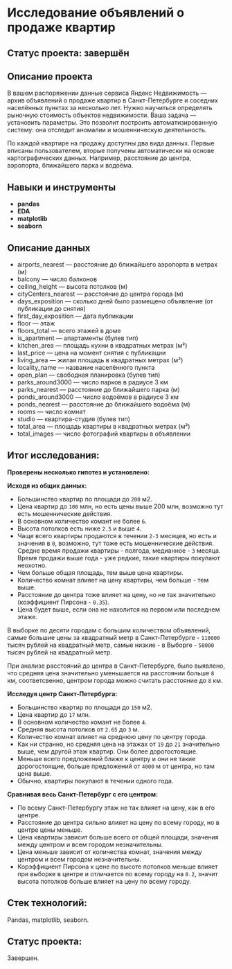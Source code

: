 # Исследование объявлений о продаже квартир

## Статус проекта: завершён

## Описание проекта

В вашем распоряжении данные сервиса Яндекc Недвижимость — архив объявлений о продаже квартир в Санкт-Петербурге и соседних населённых пунктах за несколько лет. Нужно научиться определять рыночную стоимость объектов недвижимости. Ваша задача — установить параметры. Это позволит построить автоматизированную систему: она отследит аномалии и мошенническую деятельность.

По каждой квартире на продажу доступны два вида данных. Первые вписаны пользователем, вторые получены автоматически на основе картографических данных. Например, расстояние до центра, аэропорта, ближайшего парка и водоёма.

## Навыки и инструменты

- **pandas**
- **EDA**
- **matplotlib**
- **seaborn**

## Описание данных

- airports_nearest — расстояние до ближайшего аэропорта в метрах (м)
- balcony — число балконов
- ceiling_height — высота потолков (м)
- cityCenters_nearest — расстояние до центра города (м)
- days_exposition — сколько дней было размещено объявление (от публикации до снятия)
- first_day_exposition — дата публикации
- floor — этаж
- floors_total — всего этажей в доме
- is_apartment — апартаменты (булев тип)
- kitchen_area — площадь кухни в квадратных метрах (м²)
- last_price — цена на момент снятия с публикации
- living_area — жилая площадь в квадратных метрах (м²)
- locality_name — название населённого пункта
- open_plan — свободная планировка (булев тип)
- parks_around3000 — число парков в радиусе 3 км
- parks_nearest — расстояние до ближайшего парка (м)
- ponds_around3000 — число водоёмов в радиусе 3 км
- ponds_nearest — расстояние до ближайшего водоёма (м)
- rooms — число комнат
- studio — квартира-студия (булев тип)
- total_area — площадь квартиры в квадратных метрах (м²)
- total_images — число фотографий квартиры в объявлении

## Итог исследования:

**Проверены несколько гипотез и установлено:**

**Исходя из общих данных:** 
* Большинство квартир по площади до `200` м2.
* Цена квартир до `100` млн, но есть цены выше 200 млн, возможно тут есть мошеннические действия.
* В основном количество комант не более `6`.
* Высота потолков есть ниже `2.5` и выше `4`.
* Чаще всего квартиры продаются в течении `2-3` месяцев, но есть и значения в `0`, возможно, тут тоже есть мошеннические действия. Средне время продажи квартиры - полгода, медианное - `3` месяца. Время продажи выше года - уже редкие, такие квартиры покупают неохотно.
* Чем больше общая площадь, тем выше цена квартиры.
* Количество комнат влияет на цену квартиры, чем больше - тем выше.
* Расстояние до центра тоже влияет на цену, но не так значительно (коэффициент Пирсона - `0.35`).
* Цена будет выше, если она не нахолится на первом или последнем этаже.

В выборке по десяти городам с большим количеством объявлений, самые большие цены за квадратный метр в Санкт-Петербурге - `110000` тысяч рублей на квадратный метр, самые низкие - в Выборге - `58000` тысяч рублей на квадратный метр.

При анализе расстояний до центра в Санкт-Петербурге, было выявлено, что средняя цена значительно уменьшается на расстоянии больше `8` км, соответсвенно, центром города можно считать расстояние до `8` км.

**Исследуя центр Санкт-Петербурга:**
* Большинство квартир по площади до `150` м2.
* Цена квартир до `17` млн.
* В основном количество комант не более `4`.
* Средняя высота потолков от `2.65` до `3` м.
* Количество комнат влияет на среднюю цену по центру города.
* Как ни странно, но средняя цена на этажах от `19` до `21` значительно выше, чем другой этаж квартир. Они более дорогостоящие.
* Меньше всего предложений ближе к центру и они не такие дорогостоящие, больше предложений от `4000` м от центра, но там цена выше.
* Обычно, квартиры покупают в течении одного года.

**Сравнивая весь Санкт-Петербург с его центром:**
* По всему Санкт-Петербургу этаж не так влияет на цену, как в его центре.
* Расстояние до центра сильно влияет на цену по всему городу, но в центре цены меньше.
* Цена квартиры зависит больше всего от общей площади, значения между центром и всем городом незначительны.
* Цена меньше зависит от количества комнат, значения между центром и всем городом незначительны.
* Корэффициент Пирсона к цене по высоте потолков меньше влияет при выборке в центре и отличается по всему городу на `0.2`, значит высота потолков больше влияет на цену по всему городу.

## Стек технологий:

Pandas, matplotlib, seaborn.

## Статус проекта:

Завершен.
